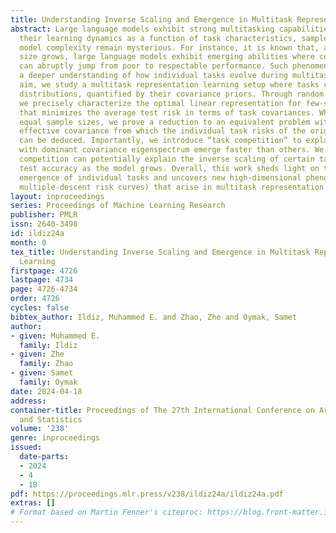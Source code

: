 ```yaml
---
title: Understanding Inverse Scaling and Emergence in Multitask Representation Learning
abstract: Large language models exhibit strong multitasking capabilities, however,
  their learning dynamics as a function of task characteristics, sample size, and
  model complexity remain mysterious. For instance, it is known that, as the model
  size grows, large language models exhibit emerging abilities where certain tasks
  can abruptly jump from poor to respectable performance. Such phenomena motivate
  a deeper understanding of how individual tasks evolve during multitasking. To this
  aim, we study a multitask representation learning setup where tasks can have distinct
  distributions, quantified by their covariance priors. Through random matrix theory,
  we precisely characterize the optimal linear representation for few-shot learning
  that minimizes the average test risk in terms of task covariances. When tasks have
  equal sample sizes, we prove a reduction to an equivalent problem with a single
  effective covariance from which the individual task risks of the original problem
  can be deduced. Importantly, we introduce “task competition” to explain how tasks
  with dominant covariance eigenspectrum emerge faster than others. We show that task
  competition can potentially explain the inverse scaling of certain tasks i.e. reduced
  test accuracy as the model grows. Overall, this work sheds light on the risk and
  emergence of individual tasks and uncovers new high-dimensional phenomena (including
  multiple-descent risk curves) that arise in multitask representation learning.
layout: inproceedings
series: Proceedings of Machine Learning Research
publisher: PMLR
issn: 2640-3498
id: ildiz24a
month: 0
tex_title: Understanding Inverse Scaling and Emergence in Multitask Representation
  Learning
firstpage: 4726
lastpage: 4734
page: 4726-4734
order: 4726
cycles: false
bibtex_author: Ildiz, Muhammed E. and Zhao, Zhe and Oymak, Samet
author:
- given: Muhammed E.
  family: Ildiz
- given: Zhe
  family: Zhao
- given: Samet
  family: Oymak
date: 2024-04-18
address:
container-title: Proceedings of The 27th International Conference on Artificial Intelligence
  and Statistics
volume: '238'
genre: inproceedings
issued:
  date-parts:
  - 2024
  - 4
  - 18
pdf: https://proceedings.mlr.press/v238/ildiz24a/ildiz24a.pdf
extras: []
# Format based on Martin Fenner's citeproc: https://blog.front-matter.io/posts/citeproc-yaml-for-bibliographies/
---
```

